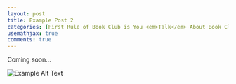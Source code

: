 ```yaml
---
layout: post
title: Example Post 2
categories: [First Rule of Book Club is You <em>Talk</em> About Book Club]
usemathjax: true
comments: true
---
```


Coming soon...

![Example Alt Text](/images/Van-Gogh-2.jpg)

